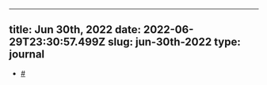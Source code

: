
---
title: Jun 30th, 2022 
date: 2022-06-29T23:30:57.499Z
slug: jun-30th-2022
type: journal
---
*  [#](#62bce0b1-97c2-4fdc-b589-80d92e76830b)<a name="62bce0b1-97c2-4fdc-b589-80d92e76830b"></a>

